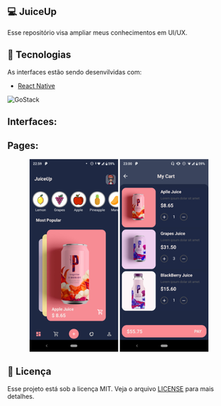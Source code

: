 ## 💻 JuiceUp

Esse repositório visa ampliar meus conhecimentos em UI/UX.

## :rocket: Tecnologias

As interfaces estão sendo desenvilvidas com:

- [React Native](https://facebook.github.io/react-native/)

<p align="left">
    <img alt="GoStack" src="https://github.com/Heltonphg/UXReactN/blob/master/rn.png" width="140px" />
</p>


## Interfaces:

<h2> Pages: </h2>
<p align="center">
  <img src="https://github.com/Heltonphg/JuiceUp/blob/master/.github/dashboard.png" width="200px">
  <img src="https://github.com/Heltonphg/JuiceUp/blob/master/.github/cart.png" width="200px">
</p>


## :memo: Licença

Esse projeto está sob a licença MIT. Veja o arquivo [LICENSE](LICENSE.md) para mais detalhes.
